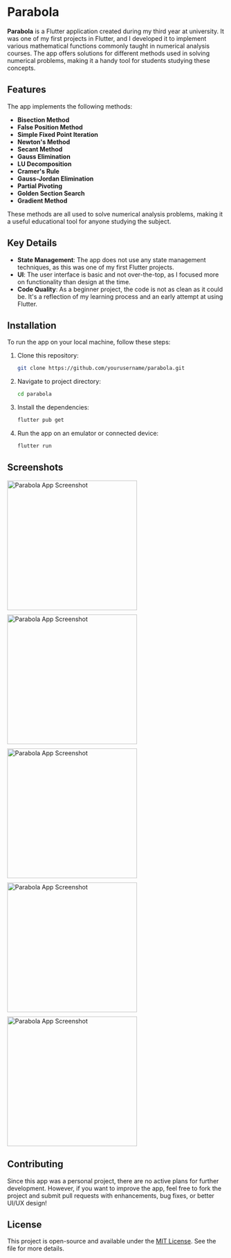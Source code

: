 # Parabola


**Parabola** is a Flutter application created during my third year at university. It was one of my first projects in Flutter, and I developed it to implement various mathematical functions commonly taught in numerical analysis courses. The app offers solutions for different methods used in solving numerical problems, making it a handy tool for students studying these concepts.


## Features

The app implements the following methods:

- **Bisection Method**
- **False Position Method**
- **Simple Fixed Point Iteration**
- **Newton's Method**
- **Secant Method**
- **Gauss Elimination**
- **LU Decomposition**
- **Cramer's Rule**
- **Gauss-Jordan Elimination**
- **Partial Pivoting**
- **Golden Section Search**
- **Gradient Method**

These methods are all used to solve numerical analysis problems, making it a useful educational tool for anyone studying the subject.

## Key Details

- **State Management**: The app does not use any state management techniques, as this was one of my first Flutter projects.
- **UI**: The user interface is basic and not over-the-top, as I focused more on functionality than design at the time.
- **Code Quality**: As a beginner project, the code is not as clean as it could be. It's a reflection of my learning process and an early attempt at using Flutter.

## Installation

To run the app on your local machine, follow these steps:

1. Clone this repository:
   ```bash
   git clone https://github.com/yourusername/parabola.git

2. Navigate to project directory:
   ```bash
   cd parabola

3. Install the dependencies:
   ```bash
   flutter pub get

3. Run the app on an emulator or connected device:
   ```bash
   flutter run


## Screenshots
<div style="display: flex; flex-wrap: wrap; gap: 10px;">

<img src="images/screenshots/screenshot1.png" alt="Parabola App Screenshot" width="300"/>
<img src="images/screenshots/screenshot2.png" alt="Parabola App Screenshot" width="300"/>
<img src="images/screenshots/screenshot3.png" alt="Parabola App Screenshot" width="300"/>
<img src="images/screenshots/screenshot4.png" alt="Parabola App Screenshot" width="300"/>
<img src="images/screenshots/screenshot5.png" alt="Parabola App Screenshot" width="300"/>
</div>

## Contributing

Since this app was a personal project, there are no active plans for further development. However, if you want to improve the app, feel free to fork the project and submit pull requests with enhancements, bug fixes, or better UI/UX design!

## License

This project is open-source and available under the [MIT License](LICENSE). See the file for more details.


